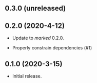## 0.3.0 (unreleased)

## 0.2.0 (2020-4-12)
* Update to _marked_ 0.2.0.

* Properly constrain dependencies (#1)

## 0.1.0 (2020-3-15)
* Initial release.
